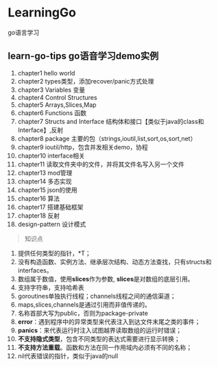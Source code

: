 # LearningGo
go语言学习
## learn-go-tips go语音学习demo实例
1. chapter1 hello world
2. chapter2 types类型，添加recover/panic方式处理
3. chapter3 Variables 变量
4. chapter4 Control Structures 
5. chapter5 Arrays,Slices,Map
6. chapter6 Functions 函数
7. chapter7 Structs and Interface 结构体和接口【类似于java的class和Interface】,反射
8. chapter8 package 主要的包（strings,ioutil,list,sort,os,sort,net）
9. chapter9 ioutil/http，包含并发相关demo，协程
10. chapter10 interface相关
11. chapter11 读取文件夹中的文件，并将其文件名写入另一个文件
12. chapter13 mod管理 
13. chapter14 多态实现
14. chapter15 json的使用
15. chapter16 算法
16. chapter17 搭建基础框架
17. chapter18 反射
18. design-pattern 设计模式

> 知识点
1. 提供任何类型的指针，*T；
2. 没有构造函数、实例方法、继承层次结构、动态方法查找，只有structs和interfaces。
3. 数组属于数值，使用**slices**作为参数, **slices**是对数组的底层引用。
4. 支持字符串，支持哈希表
5. goroutines单独执行线程；channels线程之间的通信渠道；
6. maps,slices,channels是通过引用而非值传递的。
7. 名称首部大写为public，否则为package-private
8. **error**：遇到程序中的异常类型来代表注入到达文件末尾之类的事件；
9. **panics**：来代表运行时注入试图越界读取数组的运行时错误；
10. **不支持隐式类型**，包含不同类型的表达式需要进行显示转换；
11. **不支持方法重载**。函数和方法在同一作用域内必须有不同的名称；
12. nil代表错误的指针，类似于java的null
